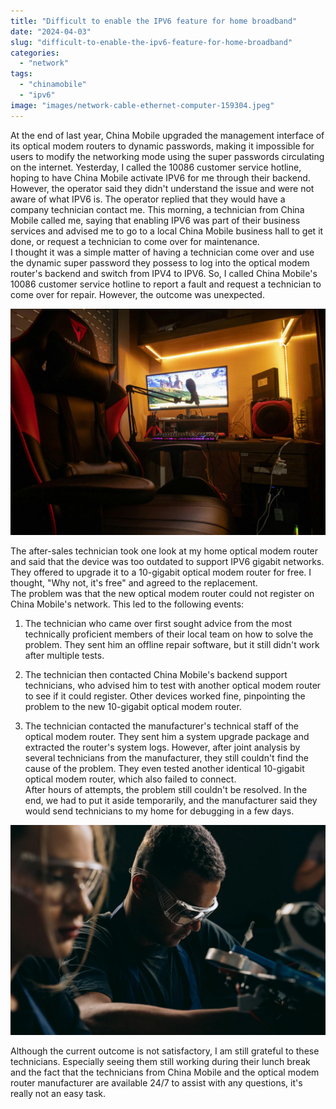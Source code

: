```yaml
---
title: "Difficult to enable the IPV6 feature for home broadband"
date: "2024-04-03"
slug: "difficult-to-enable-the-ipv6-feature-for-home-broadband"
categories: 
  - "network"
tags: 
  - "chinamobile"
  - "ipv6"
image: "images/network-cable-ethernet-computer-159304.jpeg"
---
```


At the end of last year, China Mobile upgraded the management interface of its optical modem routers to dynamic passwords, making it impossible for users to modify the networking mode using the super passwords circulating on the internet. Yesterday, I called the 10086 customer service hotline, hoping to have China Mobile activate IPV6 for me through their backend. However, the operator said they didn't understand the issue and were not aware of what IPV6 is. The operator replied that they would have a company technician contact me. This morning, a technician from China Mobile called me, saying that enabling IPV6 was part of their business services and advised me to go to a local China Mobile business hall to get it done, or request a technician to come over for maintenance.  
I thought it was a simple matter of having a technician come over and use the dynamic super password they possess to log into the optical modem router's backend and switch from IPV4 to IPV6. So, I called China Mobile's 10086 customer service hotline to report a fault and request a technician to come over for repair. However, the outcome was unexpected.

![gaming gear in a dark room](images/pexels-photo-6489044.jpeg)

  
The after-sales technician took one look at my home optical modem router and said that the device was too outdated to support IPV6 gigabit networks. They offered to upgrade it to a 10-gigabit optical modem router for free. I thought, "Why not, it's free" and agreed to the replacement.  
The problem was that the new optical modem router could not register on China Mobile's network. This led to the following events:

1. The technician who came over first sought advice from the most technically proficient members of their local team on how to solve the problem. They sent him an offline repair software, but it still didn't work after multiple tests.

3. The technician then contacted China Mobile's backend support technicians, who advised him to test with another optical modem router to see if it could register. Other devices worked fine, pinpointing the problem to the new 10-gigabit optical modem router.

5. The technician contacted the manufacturer's technical staff of the optical modem router. They sent him a system upgrade package and extracted the router's system logs. However, after joint analysis by several technicians from the manufacturer, they still couldn't find the cause of the problem. They even tested another identical 10-gigabit optical modem router, which also failed to connect.  
    After hours of attempts, the problem still couldn't be resolved. In the end, we had to put it aside temporarily, and the manufacturer said they would send technicians to my home for debugging in a few days.

![man in blue crew neck t shirt wearing clear protective goggles](images/pexels-photo-9242837.jpeg)

Although the current outcome is not satisfactory, I am still grateful to these technicians. Especially seeing them still working during their lunch break and the fact that the technicians from China Mobile and the optical modem router manufacturer are available 24/7 to assist with any questions, it's really not an easy task.
